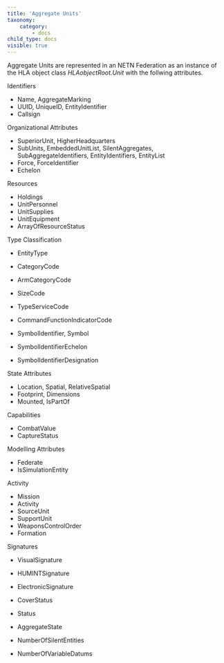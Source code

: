 ```yaml
---
title: 'Aggregate Units'
taxonomy:
    category:
        - docs
child_type: docs
visible: true
---
```


Aggregate Units are represented in an NETN Federation as an instance of the HLA object class *HLAobjectRoot.Unit* with the follwing attributes.

Identifiers
- Name, AggregateMarking
- UUID, UniqueID, EntityIdentifier
- Callsign

Organizational Attributes
- SuperiorUnit, HigherHeadquarters
- SubUnits, EmbeddedUnitList, SilentAggregates, SubAggregateIdentifiers, EntityIdentifiers, EntityList
- Force, ForceIdentifier
- Echelon

Resources
- Holdings
- UnitPersonnel
- UnitSupplies
- UnitEquipment
- ArrayOfResourceStatus

Type Classification
- EntityType
- CategoryCode
- ArmCategoryCode
- SizeCode
- TypeServiceCode
- CommandFunctionIndicatorCode

- SymbolIdentifier, Symbol
- SymbolIdentifierEchelon
- SymbolIdentifierDesignation

State Attributes
- Location, Spatial, RelativeSpatial
- Footprint, Dimensions
- Mounted, IsPartOf

Capabilities
- CombatValue
- CaptureStatus

Modelling Attributes
- Federate
- IsSimulationEntity

Activity
- Mission
- Activity
- SourceUnit
- SupportUnit
- WeaponsControlOrder
- Formation

Signatures
- VisualSignature
- HUMINTSignature
- ElectronicSignature
- CoverStatus



- Status

- AggregateState
- NumberOfSilentEntities
- NumberOfVariableDatums


